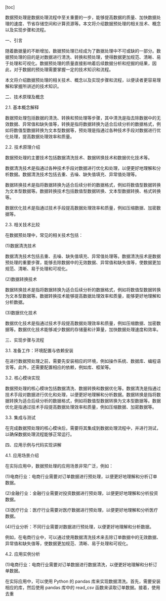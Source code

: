 
[toc]                    
                
                
数据预处理是数据处理流程中至关重要的一步，能够提高数据的质量、加快数据处理的速度、节省存储空间和计算资源等。本文将介绍数据预处理的相关技术、概念以及实现步骤和流程。

一、引言

随着数据量的不断增加，数据预处理已经成为了数据处理中不可或缺的一部分。数据预处理的目的是对数据进行清洗、转换和预处理，使得数据更加规范、清晰、易于处理和可视化。数据预处理的质量直接影响着后续数据分析和挖掘的结果，因此，对于数据的预处理需要掌握一定的技术知识和流程。

本文将介绍数据预处理的相关技术、概念以及实现步骤和流程，以便读者更容易理解和掌握所讲述的技术知识。

二、技术原理及概念

2.1. 基本概念解释

数据预处理包括数据的清洗、转换和预处理等步骤，其中清洗是指去除数据中的无效数据、异常值和缺失值等，转换是指将数据转换为适合后续分析的数据格式，例如将数值型数据转换为文本型数据等，预处理是指通过各种技术手段对数据进行优化处理，提高数据处理效率和质量。

2.2. 技术原理介绍

数据预处理的主要技术包括数据清洗技术、数据转换技术和数据优化技术等。

数据清洗技术是指通过各种技术手段对数据进行优化和处理，以便更好地理解和分析数据。数据清洗技术包括去重、去噪、缺失值填充、异常值处理等。

数据转换技术是指将数据转换为适合后续分析的数据格式，例如将数值型数据转换为文本型数据等。数据转换技术包括数值型数据转换、文本型数据转换、格式转换等。

数据优化技术是指通过技术手段提高数据处理效率和质量，例如压缩数据、加密数据等。

2.3. 相关技术比较

在数据预处理中，常见的相关技术包括：

(1)数据清洗技术

数据清洗技术包括去重、去噪、缺失值填充、异常值处理等。数据清洗技术是数据预处理的重要步骤，能够去除数据中的无效数据、异常值和缺失值等，使数据更加规范、清晰、易于处理和可视化。

(2)数据转换技术

数据转换技术是指将数据转换为适合后续分析的数据格式，例如将数值型数据转换为文本型数据等。数据转换技术能够提高数据处理效率和质量，能够更好地理解和分析数据。

(3)数据优化技术

数据优化技术是指通过技术手段提高数据处理效率和质量，例如压缩数据、加密数据等。数据优化技术能够减少数据的存储量和计算量，加快数据处理速度和效率。

三、实现步骤与流程

3.1. 准备工作：环境配置与依赖安装

在进行数据预处理之前，需要先安装相应的环境，例如操作系统、数据库、编程语言等。此外，还需要配置相应的依赖，例如库、框架等。

3.2. 核心模块实现

数据预处理的核心模块包括数据清洗、数据转换和数据优化等。数据清洗是指通过技术手段对数据进行优化和处理，以便更好地理解和分析数据。数据转换是指将数据转换为适合后续分析的数据格式，例如将数值型数据转换为文本型数据等。数据优化是指通过技术手段提高数据处理效率和质量，例如压缩数据、加密数据等。

3.3. 集成与测试

在完成数据预处理的核心模块后，需要将其集成到数据处理流程中，并进行测试，以确保数据处理流程能够正常运行。

四、应用示例与代码实现讲解

4.1. 应用场景介绍

在实际应用中，数据预处理的应用场景非常广泛，例如：

(1)电商行业：电商行业需要对订单数据进行预处理，以便更好地理解和分析订单数据。

(2)金融行业：金融行业需要对投资数据进行预处理，以便更好地理解和分析投资数据。

(3)医疗行业：医疗行业需要对医疗数据进行预处理，以便更好地理解和分析医疗数据。

(4)行业分析：不同行业需要对数据进行预处理，以便更好地理解和分析数据。

例如，在电商行业中，可以通过使用数据清洗技术来去除订单数据中的无效数据、异常值和缺失值等，使数据更加规范、清晰、易于处理和可视化。

4.2. 应用实例分析

(1)电商行业：电商行业需要对订单数据进行数据清洗，以便更好地理解和分析订单数据。

在实际应用中，可以使用 Python 的 pandas 库来实现数据清洗。首先，需要安装相应的库，然后使用 pandas 库中的 read_csv 函数来读取订单数据。接着，使用去重

